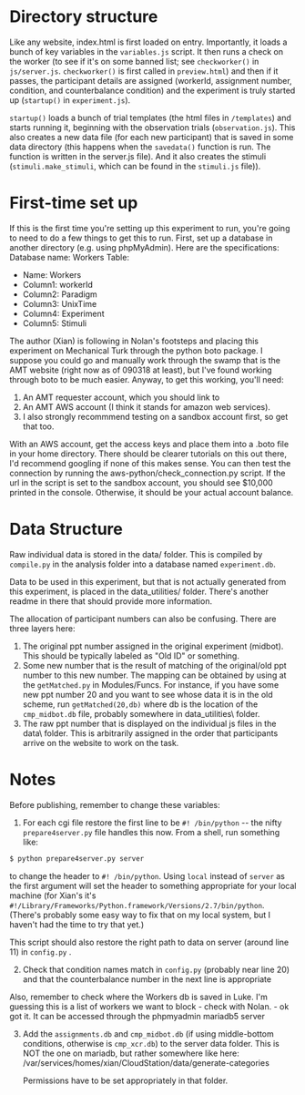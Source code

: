 # Directory structure

Like any website, index.html is first loaded on entry.
Importantly, it loads a bunch of key variables in the
`variables.js` script. It then runs a check on the worker
(to see if it's on some banned list; see `checkworker()` in
`js/server.js`. `checkworker()` is first called in
`preview.html`) and then if it passes, the participant
details are assigned (workerId, assignment number,
condition, and counterbalance condition) and the experiment
is truly started up (`startup()` in `experiment.js`).

`startup()` loads a bunch of trial templates (the html files
in `/templates`) and starts running it, beginning with the
observation trials (`observation.js`). This also creates a
new data file (for each new participant) that is saved in
some data directory (this happens when the `savedata()`
function is run. The function is written in the server.js
file). And it also creates the stimuli
(`stimuli.make_stimuli`, which can be found in the
`stimuli.js` file)).

# First-time set up

If this is the first time you're setting up this experiment
to run, you're going to need to do a few things to get this
to run. First,  set up a database in another
directory (e.g. using phpMyAdmin). Here are the
specifications:
Database name: Workers
Table: 
 - Name: Workers
 - Column1: workerId
 - Column2: Paradigm
 - Column3: UnixTime
 - Column4: Experiment
 - Column5: Stimuli
 
The author (Xian) is following in Nolan's footsteps and placing this
experiment on Mechanical Turk through the python boto
package. I suppose you could go and manually work through
the swamp that is the AMT website (right now as of 090318
at least), but I've found working through boto to be much
easier. Anyway, to get this working, you'll need: 

1. An AMT requester account, which you should link to 
2. An AMT AWS account (I think it stands for amazon web
 services).	
3. I also strongly recommmend testing on a sandbox account
 first, so get that too.


With an AWS account, get the access keys and place them
into a .boto file in your home directory. There should be
clearer tutorials on this out there, I'd recommend googling
if none of this makes sense. You can then test the
connection by running the aws-python/check_connection.py
script. If the url in the script is set to the sandbox
account, you should see $10,000 printed in the console.
Otherwise, it should be your actual account balance.

# Data Structure

Raw individual data is stored in the data/ folder. This
is compiled by `compile.py` in the analysis folder into a
database named `experiment.db`. 

Data to be used in this experiment, but that is not actually
generated from this experiment, is placed in the
data_utilities/ folder. There's another readme in there that
should provide more information.

The allocation of participant numbers can also be confusing.
There are three layers here:
1. The original ppt number assigned in the original
   experiment (midbot). This should be typically labeled as
   "Old ID" or something.
2. Some new number that is the result of matching of the
   original/old ppt number to this new number. The mapping
   can be obtained by using at the `getMatched.py` in
   Modules/Funcs. For instance, if you have some new ppt
   number 20 and you want to see whose data it is in the old
   scheme, run `getMatched(20,db)` where db is the location
   of the `cmp_midbot.db` file, probably somewhere in
   data_utilities\ folder.
3. The raw ppt number that is displayed on the individual js
   files in the data\ folder. This is arbitrarily assigned
   in the order that participants arrive on the website to
   work on the task. 

# Notes

Before publishing, remember to change these variables:

1. For each cgi file restore the first line to be `#!
/bin/python` -- the nifty `prepare4server.py` file handles
this now. From a shell, run something like:
```bash
$ python prepare4server.py server
```
to change the header to `#! /bin/python`. Using `local`
instead of `server` as the first argument will set the
header to something appropriate for your local machine (for
Xian's it's
`#!/Library/Frameworks/Python.framework/Versions/2.7/bin/python`.
(There's probably some easy way to fix that on my local
system, but I haven't had the time to try that yet.)

This script should also restore the right path to data on server
(around line 11) in `config.py` .

2. Check that condition names match in `config.py` (probably
near line 20) and that the counterbalance number in the next
line is appropriate

Also, remember to check where the Workers db is saved in
Luke. I'm guessing this is a list of workers we want to
block - check with Nolan. - ok got it. It can be accessed
through the phpmyadmin mariadb5 server

3. Add the `assignments.db` and `cmp_midbot.db` (if using
   middle-bottom conditions, otherwise is `cmp_xcr.db`) to
   the server data folder. This is NOT the one on mariadb,
   but rather somewhere like here: 
   /var/services/homes/xian/CloudStation/data/generate-categories
   
   Permissions have to be set appropriately in that folder.


